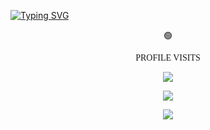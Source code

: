 <a align="left" href="https://git.io/typing-svg"><img src="https://readme-typing-svg.demolab.com?font=Fira+Code&size=30&duration=3000&pause=1000&background=00FF0000&width=435&lines=Hi!+I+am+Nivin+Mathew+S;Data+scientist;Freelancer" alt="Typing SVG" />
</a>

<div align="center"><p>🟢<p align="center" style="font-family: Orbitron;"> PROFILE VISITS</p> <img align="center" src="https://profile-counter.glitch.me/nivin77789/count.svg"></div>





 <p  align="center" ><img src="https://github-readme-streak-stats.herokuapp.com/?user=nivin77789&theme=github_dark&hide_border=true&date_format=M%20j%5B%2C%20Y%5D"></p>

 <p  align="center" ><img src="https://leetcard.jacoblin.cool/nivin77789?ext=heatmap"></p>






